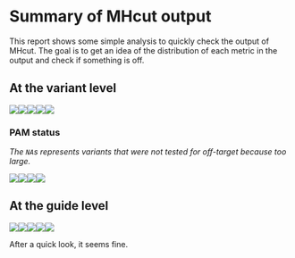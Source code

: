 Summary of MHcut output
=======================

This report shows some simple analysis to quickly check the output of MHcut. The goal is to get an idea of the distribution of each metric in the output and check if something is off.

At the variant level
--------------------

![](summaryOutput_files/figure-markdown_github/var-1.png)![](summaryOutput_files/figure-markdown_github/var-2.png)![](summaryOutput_files/figure-markdown_github/var-3.png)![](summaryOutput_files/figure-markdown_github/var-4.png)![](summaryOutput_files/figure-markdown_github/var-5.png)

### PAM status

*The `NA`s represents variants that were not tested for off-target because too large.*

![](summaryOutput_files/figure-markdown_github/pam-1.png)![](summaryOutput_files/figure-markdown_github/pam-2.png)![](summaryOutput_files/figure-markdown_github/pam-3.png)![](summaryOutput_files/figure-markdown_github/pam-4.png)

At the guide level
------------------

![](summaryOutput_files/figure-markdown_github/guidespam-1.png)![](summaryOutput_files/figure-markdown_github/guidespam-2.png)![](summaryOutput_files/figure-markdown_github/guidespam-3.png)![](summaryOutput_files/figure-markdown_github/guidespam-4.png)![](summaryOutput_files/figure-markdown_github/guidespam-5.png)

After a quick look, it seems fine.
